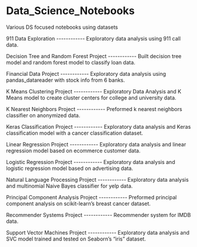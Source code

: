 # Data_Science_Notebooks
Various DS focused notebooks using datasets

911 Data Exploration ------------ Exploratory data analysis using 911 call data.

Decision Tree and Random Forest Project ------------ Built decision tree model and random forest model to classify loan data.

Financial Data Project ------------ Exploratory data analysis using pandas_datareader with stock info from 6 banks.

K Means Clustering Project ------------ Exploratory Data Analysis and K Means model to create cluster centers for college and university data.

K Nearest Neighbors Project ------------ Preformed k nearest neighbors classifier on anonymized data.

Keras Classification Project ------------ Exploratory data analysis and Keras classification model with a cancer classification dataset.

Linear Regression Project ------------ Exploratory data analysis and linear regression model based on ecommerce customer data.

Logistic Regression Project ------------ Exploratory data analysis and logistic regression model based on advertising data.

Natural Language Processing Project ------------ Exploratory data analysis and multinomial Naive Bayes classifier for yelp data.

Principal Component Analysis Project ------------ Preformed principal component analysis on scikit-learn’s breast cancer dataset.

Recommender Systems Project ------------ Recommender system for IMDB data.

Support Vector Machines Project ------------ Exploratory data analysis and SVC model trained and tested on Seaborn’s “iris” dataset.
